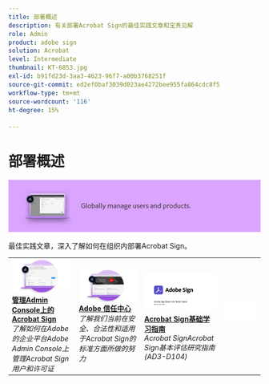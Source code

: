 ```yaml
---
title: 部署概述
description: 有关部署Acrobat Sign的最佳实践文章和宝贵见解
role: Admin
product: adobe sign
solution: Acrobat
level: Intermediate
thumbnail: KT-6853.jpg
exl-id: b91fd23d-3aa3-4623-96f7-a00b3768251f
source-git-commit: ed2ef0baf3039d023ae4272bee955fa864cdc8f5
workflow-type: tm+mt
source-wordcount: '116'
ht-degree: 15%

---
```


# 部署概述

![Sign部署图像](assets/Hero-Deploy.png)

最佳实践文章，深入了解如何在组织内部署Acrobat Sign。

<table style="table-layout:fixed">
<tr>
  <td>
    <a href="https://helpx.adobe.com/cn/enterprise/using/verify-domain-ownership.html" target="_blank">
      <img alt="Admin Console" src="assets/Deploy_Admin.png" />
    </a>
    <div>
    <a href="https://helpx.adobe.com/cn/enterprise/using/verify-domain-ownership.html" target="_blank"><strong>管理Admin Console上的Acrobat Sign</strong></a>
    </div>
    <em>了解如何在Adobe的企业平台Adobe Admin Console上管理Acrobat Sign用户和许可证</em>
    <br>
  </td>
  <td>
    <a href="https://www.adobe.com/trust/document-cloud-security.html" target="_blank">
      <img alt="Adobe 信任中心" src="assets/Deploy_Trust.png" />
    </a>
    <div>
    <a href="https://www.adobe.com/trust/document-cloud-security.html" target="_blank"><strong>Adobe 信任中心</strong></a>
    </div>
    <em>了解我们当前在安全、合法性和适用于Acrobat Sign的标准方面所做的努力</em>
    <br>
  </td>
  <td>
    <a href="assets/SignStudyGuide.pdf">
      <img alt="Acrobat Sign基础学习指南" src="assets/SignStudyGuide.png" />
    </a>
    <div>
    <a href="assets/SignStudyGuide.pdf"><strong>Acrobat Sign基础学习指南</strong></a>
    </div>
    <em>Acrobat SignAcrobat Sign基本评估研究指南(AD3-D104)</em>
    <br>
  </td>
  <td>
    <img alt="间隔条" src="assets/Whitespacer.png" />
    <div>
    <br>
  </td>
</tr>
</table>
